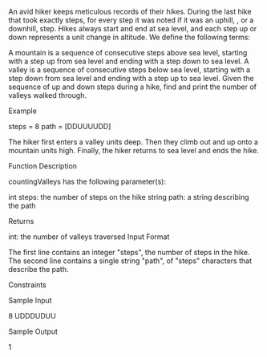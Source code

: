 An avid hiker keeps meticulous records of their hikes. During the last hike that took exactly  steps, for every step it was noted if it was an uphill, , or a downhill,  step. Hikes always start and end at sea level, and each step up or down represents a  unit change in altitude. We define the following terms:

A mountain is a sequence of consecutive steps above sea level, starting with a step up from sea level and ending with a step down to sea level.
A valley is a sequence of consecutive steps below sea level, starting with a step down from sea level and ending with a step up to sea level.
Given the sequence of up and down steps during a hike, find and print the number of valleys walked through.

Example

steps = 8 path = [DDUUUUDD]

The hiker first enters a valley  units deep. Then they climb out and up onto a mountain  units high. Finally, the hiker returns to sea level and ends the hike.

Function Description

countingValleys has the following parameter(s):

int steps: the number of steps on the hike
string path: a string describing the path

Returns

int: the number of valleys traversed
Input Format

The first line contains an integer "steps", the number of steps in the hike.
The second line contains a single string "path", of "steps" characters that describe the path.

Constraints

Sample Input

8
UDDDUDUU

Sample Output

1
